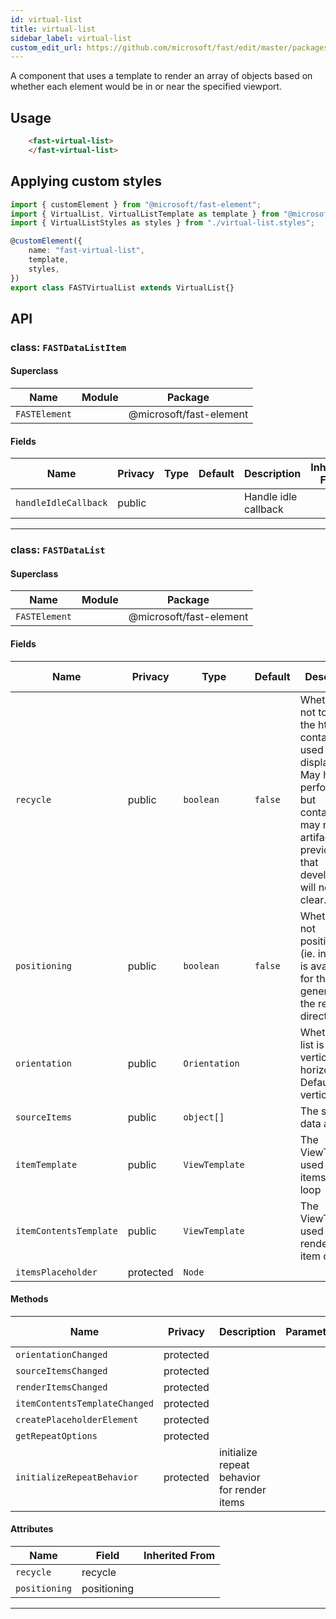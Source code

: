 ```yaml
---
id: virtual-list
title: virtual-list
sidebar_label: virtual-list
custom_edit_url: https://github.com/microsoft/fast/edit/master/packages/web-components/fast-foundation/src/virtual-list/README.md
---
```


A component that uses a template to render an array of objects based on whether each element would be in or near the specified viewport. 

## Usage

```html live
    <fast-virtual-list>
    </fast-virtual-list>
```

## Applying custom styles

```ts
import { customElement } from "@microsoft/fast-element";
import { VirtualList, VirtualListTemplate as template } from "@microsoft/fast-foundation";
import { VirtualListStyles as styles } from "./virtual-list.styles";

@customElement({
    name: "fast-virtual-list",
    template,
    styles,
})
export class FASTVirtualList extends VirtualList{}
```

## API



### class: `FASTDataListItem`

#### Superclass

| Name          | Module | Package                 |
| ------------- | ------ | ----------------------- |
| `FASTElement` |        | @microsoft/fast-element |

#### Fields

| Name                 | Privacy | Type | Default | Description          | Inherited From |
| -------------------- | ------- | ---- | ------- | -------------------- | -------------- |
| `handleIdleCallback` | public  |      |         | Handle idle callback |                |

<hr/>



### class: `FASTDataList`

#### Superclass

| Name          | Module | Package                 |
| ------------- | ------ | ----------------------- |
| `FASTElement` |        | @microsoft/fast-element |

#### Fields

| Name                   | Privacy   | Type           | Default | Description                                                                                                                                                                        | Inherited From |
| ---------------------- | --------- | -------------- | ------- | ---------------------------------------------------------------------------------------------------------------------------------------------------------------------------------- | -------------- |
| `recycle`              | public    | `boolean`      | `false` | Whether or not to recycle the html container used to display items. May help performance but containers may retain artifacts from previous use that developers will need to clear. |                |
| `positioning`          | public    | `boolean`      | `false` | Whether or not positioning (ie. indexing) is available for the items generated by the repeat directive                                                                             |                |
| `orientation`          | public    | `Orientation`  |         | Whether the list is oriented vertically or horizontally. Default is vertical.                                                                                                      |                |
| `sourceItems`          | public    | `object[]`     |         | The source data array.                                                                                                                                                             |                |
| `itemTemplate`         | public    | `ViewTemplate` |         | The ViewTemplate used in the items repeat loop                                                                                                                                     |                |
| `itemContentsTemplate` | public    | `ViewTemplate` |         | The ViewTemplate used to render list item contents                                                                                                                                 |                |
| `itemsPlaceholder`     | protected | `Node`         |         |                                                                                                                                                                                    |                |

#### Methods

| Name                          | Privacy   | Description                                 | Parameters | Return          | Inherited From |
| ----------------------------- | --------- | ------------------------------------------- | ---------- | --------------- | -------------- |
| `orientationChanged`          | protected |                                             |            | `void`          |                |
| `sourceItemsChanged`          | protected |                                             |            | `void`          |                |
| `renderItemsChanged`          | protected |                                             |            | `void`          |                |
| `itemContentsTemplateChanged` | protected |                                             |            | `void`          |                |
| `createPlaceholderElement`    | protected |                                             |            | `void`          |                |
| `getRepeatOptions`            | protected |                                             |            | `RepeatOptions` |                |
| `initializeRepeatBehavior`    | protected | initialize repeat behavior for render items |            | `void`          |                |

#### Attributes

| Name          | Field       | Inherited From |
| ------------- | ----------- | -------------- |
| `recycle`     | recycle     |                |
| `positioning` | positioning |                |

<hr/>


